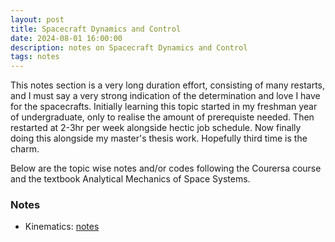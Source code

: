```yaml
---
layout: post
title: Spacecraft Dynamics and Control
date: 2024-08-01 16:00:00
description: notes on Spacecraft Dynamics and Control
tags: notes
---
```


This notes section is a very long duration effort, consisting of many restarts, and I must say a very strong indication of the
determination and love I have for the spacecrafts. Initially learning this topic started in my freshman year of undergraduate, only to realise the amount of prerequiste needed. Then restarted at 2-3hr per week alongside hectic job schedule. Now finally doing this alongside my master's thesis work. Hopefully third time is the charm.

Below are the topic wise notes and/or codes following the Courersa course and the textbook Analytical Mechanics of Space Systems.

### Notes

- Kinematics: [notes](https://drive.google.com/file/d/1kgS0PRBhvhhxX8ntvf_C5U4Viza0N_D1/view?usp=sharing)
